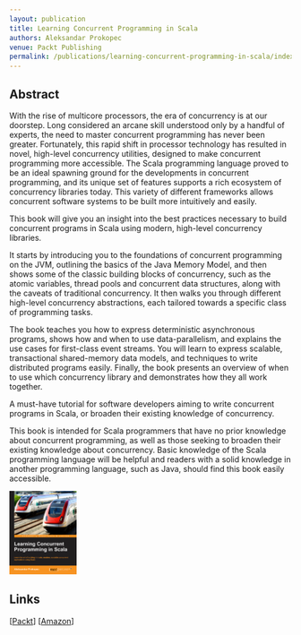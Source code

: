 ```yaml
---
layout: publication
title: Learning Concurrent Programming in Scala
authors: Aleksandar Prokopec
venue: Packt Publishing
permalink: /publications/learning-concurrent-programming-in-scala/index.html
---
```



## Abstract

With the rise of multicore processors, the era of concurrency is at our doorstep. Long considered an arcane skill understood only by a handful of experts, the need to master concurrent programming has never been greater. Fortunately, this rapid shift in processor technology has resulted in novel, high-level concurrency utilities, designed to make concurrent programming more accessible. The Scala programming language proved to be an ideal spawning ground for the developments in concurrent programming, and its unique set of features supports a rich ecosystem of concurrency libraries today. This variety of different frameworks allows concurrent software systems to be built more intuitively and easily.

This book will give you an insight into the best practices necessary to build concurrent programs in Scala using modern, high-level concurrency libraries.

It starts by introducing you to the foundations of concurrent programming on the JVM, outlining the basics of the Java Memory Model, and then shows some of the classic building blocks of concurrency, such as the atomic variables, thread pools and concurrent data structures, along with the caveats of traditional concurrency. It then walks you through different high-level concurrency abstractions, each tailored towards a specific class of programming tasks.

The book teaches you how to express deterministic asynchronous programs, shows how and when to use data-parallelism, and explains the use cases for first-class event streams. You will learn to express scalable, transactional shared-memory data models, and techniques to write distributed programs easily. Finally, the book presents an overview of when to use which concurrency library and demonstrates how they all work together.

A must-have tutorial for software developers aiming to write concurrent programs in Scala, or broaden their existing knowledge of concurrency.

This book is intended for Scala programmers that have no prior knowledge about concurrent programming, as well as those seeking to broaden their existing knowledge about concurrency. Basic knowledge of the Scala programming language will be helpful and readers with a solid knowledge in another programming language, such as Java, should find this book easily accessible.


<img src="/resources/images/concurrency-scala-book.jpg" width="120px"></img>


## Links

\[[Packt](https://www.packtpub.com/application-development/learning-concurrent-programming-scala)\]
\[[Amazon](http://www.amazon.com/Learning-Concurrent-Programming-Aleksandar-Prokopec/dp/1783281413/)\]

